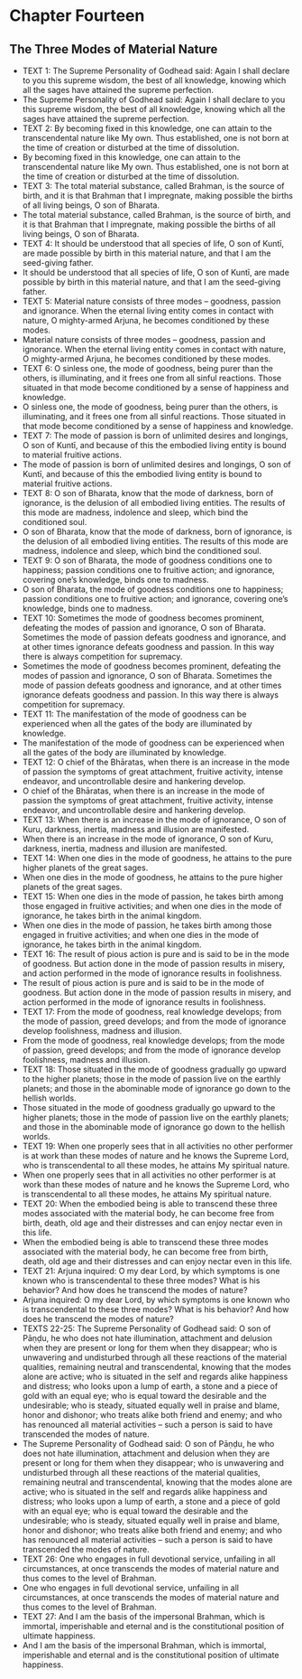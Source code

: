 # Chapter Fourteen

## The Three Modes of Material Nature

- TEXT 1:
            The Supreme Personality of Godhead said: Again I shall declare to you this supreme wisdom, the best of all knowledge, knowing which all the sages have attained the supreme perfection.
- The Supreme Personality of Godhead said: Again I shall declare to you this supreme wisdom, the best of all knowledge, knowing which all the sages have attained the supreme perfection.
- TEXT 2:
            By becoming fixed in this knowledge, one can attain to the transcendental nature like My own. Thus established, one is not born at the time of creation or disturbed at the time of dissolution.
- By becoming fixed in this knowledge, one can attain to the transcendental nature like My own. Thus established, one is not born at the time of creation or disturbed at the time of dissolution.
- TEXT 3:
            The total material substance, called Brahman, is the source of birth, and it is that Brahman that I impregnate, making possible the births of all living beings, O son of Bharata.
- The total material substance, called Brahman, is the source of birth, and it is that Brahman that I impregnate, making possible the births of all living beings, O son of Bharata.
- TEXT 4:
            It should be understood that all species of life, O son of Kuntī, are made possible by birth in this material nature, and that I am the seed-giving father.
- It should be understood that all species of life, O son of Kuntī, are made possible by birth in this material nature, and that I am the seed-giving father.
- TEXT 5:
            Material nature consists of three modes – goodness, passion and ignorance. When the eternal living entity comes in contact with nature, O mighty-armed Arjuna, he becomes conditioned by these modes.
- Material nature consists of three modes – goodness, passion and ignorance. When the eternal living entity comes in contact with nature, O mighty-armed Arjuna, he becomes conditioned by these modes.
- TEXT 6:
            O sinless one, the mode of goodness, being purer than the others, is illuminating, and it frees one from all sinful reactions. Those situated in that mode become conditioned by a sense of happiness and knowledge.
- O sinless one, the mode of goodness, being purer than the others, is illuminating, and it frees one from all sinful reactions. Those situated in that mode become conditioned by a sense of happiness and knowledge.
- TEXT 7:
            The mode of passion is born of unlimited desires and longings, O son of Kuntī, and because of this the embodied living entity is bound to material fruitive actions.
- The mode of passion is born of unlimited desires and longings, O son of Kuntī, and because of this the embodied living entity is bound to material fruitive actions.
- TEXT 8:
            O son of Bharata, know that the mode of darkness, born of ignorance, is the delusion of all embodied living entities. The results of this mode are madness, indolence and sleep, which bind the conditioned soul.
- O son of Bharata, know that the mode of darkness, born of ignorance, is the delusion of all embodied living entities. The results of this mode are madness, indolence and sleep, which bind the conditioned soul.
- TEXT 9:
            O son of Bharata, the mode of goodness conditions one to happiness; passion conditions one to fruitive action; and ignorance, covering one’s knowledge, binds one to madness.
- O son of Bharata, the mode of goodness conditions one to happiness; passion conditions one to fruitive action; and ignorance, covering one’s knowledge, binds one to madness.
- TEXT 10:
            Sometimes the mode of goodness becomes prominent, defeating the modes of passion and ignorance, O son of Bharata. Sometimes the mode of passion defeats goodness and ignorance, and at other times ignorance defeats goodness and passion. In this way there is always competition for supremacy.
- Sometimes the mode of goodness becomes prominent, defeating the modes of passion and ignorance, O son of Bharata. Sometimes the mode of passion defeats goodness and ignorance, and at other times ignorance defeats goodness and passion. In this way there is always competition for supremacy.
- TEXT 11:
            The manifestation of the mode of goodness can be experienced when all the gates of the body are illuminated by knowledge.
- The manifestation of the mode of goodness can be experienced when all the gates of the body are illuminated by knowledge.
- TEXT 12:
            O chief of the Bhāratas, when there is an increase in the mode of passion the symptoms of great attachment, fruitive activity, intense endeavor, and uncontrollable desire and hankering develop.
- O chief of the Bhāratas, when there is an increase in the mode of passion the symptoms of great attachment, fruitive activity, intense endeavor, and uncontrollable desire and hankering develop.
- TEXT 13:
            When there is an increase in the mode of ignorance, O son of Kuru, darkness, inertia, madness and illusion are manifested.
- When there is an increase in the mode of ignorance, O son of Kuru, darkness, inertia, madness and illusion are manifested.
- TEXT 14:
            When one dies in the mode of goodness, he attains to the pure higher planets of the great sages.
- When one dies in the mode of goodness, he attains to the pure higher planets of the great sages.
- TEXT 15:
            When one dies in the mode of passion, he takes birth among those engaged in fruitive activities; and when one dies in the mode of ignorance, he takes birth in the animal kingdom.
- When one dies in the mode of passion, he takes birth among those engaged in fruitive activities; and when one dies in the mode of ignorance, he takes birth in the animal kingdom.
- TEXT 16:
            The result of pious action is pure and is said to be in the mode of goodness. But action done in the mode of passion results in misery, and action performed in the mode of ignorance results in foolishness.
- The result of pious action is pure and is said to be in the mode of goodness. But action done in the mode of passion results in misery, and action performed in the mode of ignorance results in foolishness.
- TEXT 17:
            From the mode of goodness, real knowledge develops; from the mode of passion, greed develops; and from the mode of ignorance develop foolishness, madness and illusion.
- From the mode of goodness, real knowledge develops; from the mode of passion, greed develops; and from the mode of ignorance develop foolishness, madness and illusion.
- TEXT 18:
            Those situated in the mode of goodness gradually go upward to the higher planets; those in the mode of passion live on the earthly planets; and those in the abominable mode of ignorance go down to the hellish worlds.
- Those situated in the mode of goodness gradually go upward to the higher planets; those in the mode of passion live on the earthly planets; and those in the abominable mode of ignorance go down to the hellish worlds.
- TEXT 19:
            When one properly sees that in all activities no other performer is at work than these modes of nature and he knows the Supreme Lord, who is transcendental to all these modes, he attains My spiritual nature.
- When one properly sees that in all activities no other performer is at work than these modes of nature and he knows the Supreme Lord, who is transcendental to all these modes, he attains My spiritual nature.
- TEXT 20:
            When the embodied being is able to transcend these three modes associated with the material body, he can become free from birth, death, old age and their distresses and can enjoy nectar even in this life.
- When the embodied being is able to transcend these three modes associated with the material body, he can become free from birth, death, old age and their distresses and can enjoy nectar even in this life.
- TEXT 21:
            Arjuna inquired: O my dear Lord, by which symptoms is one known who is transcendental to these three modes? What is his behavior? And how does he transcend the modes of nature?
- Arjuna inquired: O my dear Lord, by which symptoms is one known who is transcendental to these three modes? What is his behavior? And how does he transcend the modes of nature?
- TEXTS 22-25:
            The Supreme Personality of Godhead said: O son of Pāṇḍu, he who does not hate illumination, attachment and delusion when they are present or long for them when they disappear; who is unwavering and undisturbed through all these reactions of the material qualities, remaining neutral and transcendental, knowing that the modes alone are active; who is situated in the self and regards alike happiness and distress; who looks upon a lump of earth, a stone and a piece of gold with an equal eye; who is equal toward the desirable and the undesirable; who is steady, situated equally well in praise and blame, honor and dishonor; who treats alike both friend and enemy; and who has renounced all material activities – such a person is said to have transcended the modes of nature.
- The Supreme Personality of Godhead said: O son of Pāṇḍu, he who does not hate illumination, attachment and delusion when they are present or long for them when they disappear; who is unwavering and undisturbed through all these reactions of the material qualities, remaining neutral and transcendental, knowing that the modes alone are active; who is situated in the self and regards alike happiness and distress; who looks upon a lump of earth, a stone and a piece of gold with an equal eye; who is equal toward the desirable and the undesirable; who is steady, situated equally well in praise and blame, honor and dishonor; who treats alike both friend and enemy; and who has renounced all material activities – such a person is said to have transcended the modes of nature.
- TEXT 26:
            One who engages in full devotional service, unfailing in all circumstances, at once transcends the modes of material nature and thus comes to the level of Brahman.
- One who engages in full devotional service, unfailing in all circumstances, at once transcends the modes of material nature and thus comes to the level of Brahman.
- TEXT 27:
            And I am the basis of the impersonal Brahman, which is immortal, imperishable and eternal and is the constitutional position of ultimate happiness.
- And I am the basis of the impersonal Brahman, which is immortal, imperishable and eternal and is the constitutional position of ultimate happiness.
